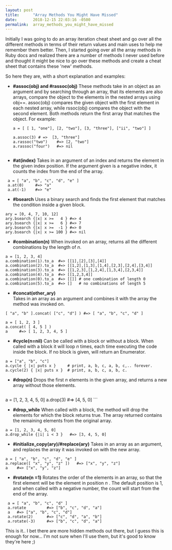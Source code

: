 ```yaml
---
layout: post
title:      "Array Methods You Might Have Missed"
date:       2018-12-15 22:03:16 -0500
permalink:  array_methods_you_might_have_missed
---
```


Initially I was going to do an array iteration cheat sheet and go over all the different methods in terms of their return values and main uses to help me remember them better.
Then, I started going over all the array methods in Ruby docs and realized there are a number of methods I never used before and thought it might be nice to go over these methods and create a cheat sheet that contains these 'new' methods. 

So here they are, with a short explanation and examples: 

* **#assoc(obj) and #rassoc(obj)**
    These methods take in an object as an argument and by searching through an array, that its elements are also             arrays,  compare the object to the elements in the nested arrays using obj==. 
	assoc(obj) compares the given object with the first element in each nested array, while  rssoc(obj) compares the object with the second element. Both methods return the first array that matches the object. 
For example:
 
   ```
   a = [ [ 1, "one"], [2, "two"], [3, "three"], ["ii", "two"] ]
	
   a.assoc(3) # =>  [3, "three"]
   a.rassoc("two")    #=> [2, "two"]
   a.rassoc("four")   #=> nil
	 
   ```

*  **#at(index)**
   Takes in an argument of an index and returns the element in the given index position. 
	 If the argument given is a negative index, it counts the index from the end of the array.
   
 ```
  a = [ "a", "b", "c", "d", "e" ]
  a.at(0)     #=> "a"
  a.at(-1)    #=> "e"
 ```
	
*   **#bsearch** 
Uses a binary search and finds the first element that matches the condition inside a given block.

 ```
 ary = [0, 4, 7, 10, 12]
 ary.bsearch {|x| x >=   4 } #=> 4
 ary.bsearch {|x| x >=   6 } #=> 7
 ary.bsearch {|x| x >=  -1 } #=> 0
 ary.bsearch {|x| x >= 100 } #=> nil
 ```
   
* **#combination(n)**
  When invoked on an array, returns all the different combinations by the length of *n*. 
	
 ```
 a = [1, 2, 3, 4]
 a.combination(1).to_a  #=> [[1],[2],[3],[4]]
 a.combination(2).to_a  #=> [[1,2],[1,3],[1,4],[2,3],[2,4],[3,4]]
 a.combination(3).to_a  #=> [[1,2,3],[1,2,4],[1,3,4],[2,3,4]]
 a.combination(4).to_a  #=> [[1,2,3,4]]
 a.combination(0).to_a  #=> [[]] # one combination of length 0
 a.combination(5).to_a  #=> []   # no combinations of length 5
 ```
 
*  **#concat(other_ary)**  
   Takes in an array as an argument and combines it with the array the method was invoked on. 

 ```
 [ "a", "b" ].concat( ["c", "d"] ) #=> [ "a", "b", "c", "d" ]
 
 a = [ 1, 2, 3 ]
 a.concat( [ 4, 5 ] )
 a     #=> [ 1, 2, 3, 4, 5 ]
 ```
 
*  **#cycle(n=nil)**
   Can be called with a block or without a block. When called with a block it will loop *n* times, each time executing the code inside the block. If no block is given, will return an Enumerator.  
	 
 ```
 a = ["a", "b", "c"]
 a.cycle { |x| puts x }     # print, a, b, c, a, b, c,.. forever.
 a.cycle(2) { |x| puts x }  # print, a, b, c, a, b, c.
 ```
 
*  **#drop(n)**
   Drops the first *n* elements in the given array, and returns a new array without those elements. 
	 
	```
  a = [1, 2, 3, 4, 5, 0]
  a.drop(3)  #=> [4, 5, 0]
	```
* 	**#drop_while**
    When called with a block, the method will drop the elements for which the block returns true. The array returned contains the remaining elements from the original array. 
		
  ```
  a = [1, 2, 3, 4, 5, 0]
  a.drop_while {|i| i < 3 }   #=> [3, 4, 5, 0]
  ```

* **#initialize_copy(ary)/#replace(ary)**
  Takes in an array as an argument, and replaces the array it was invoked on with the new array.  
	
 ```
 a = [ "a", "b", "c", "d", "e" ]
 a.replace([ "x", "y", "z" ])   #=> ["x", "y", "z"]
 a    #=> ["x", "y", "z"]
```
		
* 	**#rotate(n =1)**
   Rotates the order of the elements in an array, so that the first element will be the element in position *n* .
	 The default position is 1, and when called with a negative number, the count will start from the end of the array. 
	 
```
 a = [ "a", "b", "c", "d" ]
 a.rotate         #=> ["b", "c", "d", "a"]
 a   #=> ["a", "b", "c", "d"]
 a.rotate(2)      #=> ["c", "d", "a", "b"]
 a.rotate(-3)     #=> ["b", "c", "d", "a"] 
```
 
This is it.. I bet there are more hidden methods out there, but I guess this is enough for now... 
I'm not sure when I'll use them, but it's good to know they're here ;)
	
